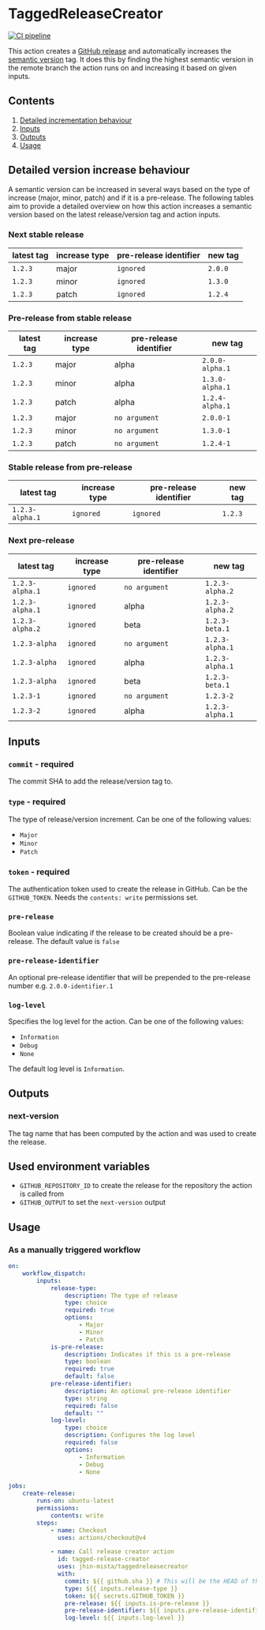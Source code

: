 # TaggedReleaseCreator

[![CI pipeline](https://github.com/jhin-mista/TaggedReleaseCreator/actions/workflows/ci.yml/badge.svg?branch=main)](https://github.com/jhin-mista/TaggedReleaseCreator/actions/workflows/ci.yml)

This action creates a [GitHub release](https://docs.github.com/en/repositories/releasing-projects-on-github/about-releases) and automatically increases the [semantic version](https://semver.org) tag. It does this by finding the highest semantic version in the remote branch the action runs on and increasing it based on given inputs.

## Contents
1. [Detailed incrementation behaviour](#detailed-version-increase-behaviour)
1. [Inputs](#inputs)
1. [Outputs](#outputs)
1. [Usage](#usage)

## Detailed version increase behaviour
A semantic version can be increased in several ways based on the type of increase (major, minor, patch) and if it is a pre-release. The following tables aim to provide a detailed overview on how this action increases a semantic version based on the latest release/version tag and action inputs.

### Next stable release
| latest tag | increase type | pre-release identifier | new tag |
|--------|--------|--------|--------|
| `1.2.3` | major | `ignored` | `2.0.0` |
| `1.2.3` | minor | `ignored` | `1.3.0` |
| `1.2.3` | patch | `ignored` | `1.2.4` |

### Pre-release from stable release
| latest tag | increase type | pre-release identifier | new tag |
|--------|--------|--------|--------|
| `1.2.3` | major | alpha | `2.0.0-alpha.1` |
| `1.2.3` | minor | alpha | `1.3.0-alpha.1` |
| `1.2.3` | patch | alpha | `1.2.4-alpha.1` |
| `1.2.3` | major | `no argument` | `2.0.0-1` |
| `1.2.3` | minor | `no argument` | `1.3.0-1` |
| `1.2.3` | patch | `no argument` | `1.2.4-1` |

### Stable release from pre-release
| latest tag | increase type | pre-release identifier | new tag |
|--------|--------|--------|--------|
| `1.2.3-alpha.1` | `ignored` | `ignored` | `1.2.3` | 

### Next pre-release
| latest tag | increase type | pre-release identifier | new tag |
|--------|--------|--------|--------|
| `1.2.3-alpha.1` | `ignored` | `no argument` | `1.2.3-alpha.2` | 
| `1.2.3-alpha.1` | `ignored` | alpha | `1.2.3-alpha.2` |
| `1.2.3-alpha.2` | `ignored` | beta | `1.2.3-beta.1` | 
| `1.2.3-alpha` | `ignored` | `no argument` | `1.2.3-alpha.1` |
| `1.2.3-alpha` | `ignored` | alpha | `1.2.3-alpha.1` |
| `1.2.3-alpha` | `ignored` | beta | `1.2.3-beta.1` |
| `1.2.3-1` | `ignored` | `no argument`| `1.2.3-2` |
| `1.2.3-2` | `ignored` | alpha | `1.2.3-alpha.1` |

## Inputs

### `commit` - required
The commit SHA to add the release/version tag to.

### `type` - required
The type of release/version increment. Can be one of the following values:
- `Major`
- `Minor`
- `Patch`

### `token` - required
The authentication token used to create the release in GitHub. Can be the `GITHUB_TOKEN`. Needs the `contents: write` permissions set.

### `pre-release`
Boolean value indicating if the release to be created should be a pre-release. The default value is `false`

### `pre-release-identifier`
An optional pre-release identifier that will be prepended to the pre-release number e.g. `2.0.0-identifier.1`

### `log-level`
Specifies the log level for the action. Can be one of the following values:
- `Information`
- `Debug`
- `None`

The default log level is `Information`.

## Outputs

### next-version
The tag name that has been computed by the action and was used to create the release.

## Used environment variables
- `GITHUB_REPOSITORY_ID` to create the release for the repository the action is called from
- `GITHUB_OUTPUT` to set the `next-version` output

## Usage

### As a manually triggered workflow
```yaml
on:
    workflow_dispatch: 
        inputs:
            release-type:
                description: The type of release
                type: choice
                required: true
                options:
                    - Major
                    - Minor
                    - Patch
            is-pre-release:
                description: Indicates if this is a pre-release
                type: boolean
                required: true
                default: false
            pre-release-identifier:
                description: An optional pre-release identifier
                type: string
                required: false
                default: ""
            log-level:
                type: choice
                description: Configures the log level
                required: false
                options:
                    - Information
                    - Debug
                    - None

jobs:
    create-release:
        runs-on: ubuntu-latest
        permissions:
            contents: write
        steps:
            - name: Checkout
              uses: actions/checkout@v4

            - name: Call release creator action
              id: tagged-release-creator
              uses: jhin-mista/taggedreleasecreator
              with:
                commit: ${{ github.sha }} # This will be the HEAD of the branch the workflow runs on
                type: ${{ inputs.release-type }}
                token: ${{ secrets.GITHUB_TOKEN }}
                pre-release: ${{ inputs.is-pre-release }}
                pre-release-identifier: ${{ inputs.pre-release-identifier }}
                log-level: ${{ inputs.log-level }}
```
